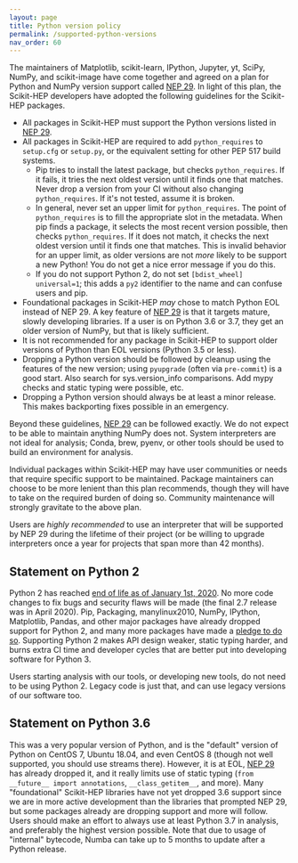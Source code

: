 ```yaml
---
layout: page
title: Python version policy
permalink: /supported-python-versions
nav_order: 60
---
```


The maintainers of Matplotlib, scikit-learn, IPython, Jupyter, yt, SciPy,
NumPy, and scikit-image have come together and agreed on a plan for Python and
NumPy version support called [NEP 29][]. In light of this plan, the Scikit-HEP
developers have adopted the following guidelines for the Scikit-HEP packages.

- All packages in Scikit-HEP must support the Python versions listed in [NEP 29][].
- All packages in Scikit-HEP are required to add `python_requires` to
  `setup.cfg` or `setup.py`, or the equivalent setting for other PEP 517 build
  systems.
  - Pip tries to install the latest package, but checks `python_requires`. If
    it fails, it tries the next oldest version until it finds one that
    matches. Never drop a version from your CI without also changing
    `python_requires`. If it's not tested, assume it is broken.
  - In general, never set an upper limit for `python_requires`. The point of
    `python_requires` is to fill the appropriate slot in the metadata. When
    pip finds a package, it selects the most recent version possible, then
    checks `python_requires`. If it does not match, it checks the next oldest
    version until it finds one that matches. This is invalid behavior for
    an upper limit, as older versions are not _more_ likely to be support a
    new Python! You do not get a nice error message if you do this.
  - If you do not support Python 2, do not set `[bdist_wheel] universal=1`;
    this adds a `py2` identifier to the name and can confuse users and pip.
- Foundational packages in Scikit-HEP _may_ chose to match Python EOL instead of NEP 29. A key feature of [NEP 29][] is that it targets mature, slowly developing libraries.
  If a user is on Python 3.6 or 3.7, they get an older version of NumPy, but that is
  likely sufficient.
- It is not recommended for any package in Scikit-HEP to support older versions
  of Python than EOL versions (Python 3.5 or less).
- Dropping a Python version should be followed by cleanup using the features of the
  new version; using `pyupgrade` (often via `pre-commit`) is a good start. Also search
  for sys.version_info comparisons. Add mypy checks and static typing were possible, etc.
- Dropping a Python version should always be at least a minor release. This makes
  backporting fixes possible in an emergency.

Beyond these guidelines, [NEP 29][] can be followed exactly. We do not expect to be
able to maintain anything NumPy does not. System interpreters are not ideal for analysis;
Conda, brew, pyenv, or other tools should be used to build an environment for analysis.

Individual packages within Scikit-HEP may have user communities or needs that
require specific support to be maintained. Package maintainers can choose to be
more lenient than this plan recommends, though they will have to take on the
required burden of doing so. Community maintenance will strongly gravitate to the
above plan.

Users are _highly recommended_ to use an interpreter that will be supported by
NEP 29 during the lifetime of their project (or be willing to upgrade interpreters
once a year for projects that span more than 42 months).

## Statement on Python 2

Python 2 has reached [end of life as of January 1st, 2020][py2clock]. No more
code changes to fix bugs and security flaws will be made (the final 2.7 release
was in April 2020). Pip, Packaging, manylinux2010, NumPy, IPython, Matplotlib,
Pandas, and other major packages have already dropped support for Python 2, and
many more packages have made a [pledge to do so][py3statement]. Supporting Python
2 makes API design weaker, static typing harder, and burns extra CI time and
developer cycles that are better put into developing software for Python 3.

Users starting analysis with our tools, or developing new tools, do not need to
be using Python 2. Legacy code is just that, and can use legacy versions of our
software too.

## Statement on Python 3.6

This was a very popular version of Python, and is the "default" version of
Python on CentOS 7, Ubuntu 18.04, and even CentOS 8 (though not well supported,
you should use streams there). However, it is at EOL, [NEP 29][] has already
dropped it, and it really limits use of static typing (`from __future__ import annotations`, `__class_getitem__`, and more). Many "foundational" Scikit-HEP
libraries have not yet dropped 3.6 support since we are in more active
development than the libraries that prompted NEP 29, but some packages already
are dropping support and more will follow. Users should make an effort to always
use at least Python 3.7 in analysis, and preferably the highest version
possible. Note that due to usage of "internal" bytecode, Numba can take up to 5
months to update after a Python release.

[nep 29]: https://numpy.org/neps/nep-0029-deprecation_policy.html
[py2clock]: https://pythonclock.org
[py3statement]: https://python3statement.org
